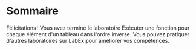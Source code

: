 # Sommaire

Félicitations ! Vous avez terminé le laboratoire Exécuter une fonction pour chaque élément d'un tableau dans l'ordre inverse. Vous pouvez pratiquer d'autres laboratoires sur LabEx pour améliorer vos compétences.
